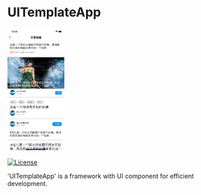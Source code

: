 
# UITemplateApp

<img width=128px src="https://github.com/gwh111/UITemplateApp/blob/master/screenshot/img1.png?raw=true" >    

[![License](https://img.shields.io/badge/license-MIT-blue.svg?style=flat)](http://opensource.org/licenses/MIT "Feel free to contribute.")

'UITemplateApp' is a framework with UI component for efficient development.    
